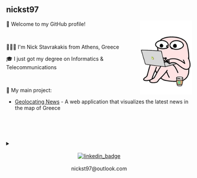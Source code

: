 

<h2> nickst97 </h2>

<img src="/media/StressedCoffeeSticker.gif" align="right" height="200">

🎉 Welcome to my GitHub profile!

<br/>

👨🏻‍💻 I'm Nick Stavrakakis from Athens, Greece

🎓 I just got my degree on Informatics & Telecommunications

<br/>

🚀 My main project:

- [Geolocating News](https://nickst97.github.io/GeolocatingNews/) - A web application that visualizes the latest news in the map of Greece

<br/> <br/>

<br/>
   
   <details>
   <summary></summary>
      
   Data Mining<br/>[Sentiment_Analysis](https://github.com/nickst97/Sentiment_Analysis)
   
   Human-Computer Interaction<br/>[Redesigning_Eudoxus](https://github.com/nickst97/Redesigning_Eudoxus)
   
   Object-Oriented Programming<br/>[Carbon_Isotope_Simulation](https://github.com/nickst97/Carbon_Isotope_Simulation)
   
   Technologies of Internet Applications<br/>[Online_Auction_Website](https://github.com/nickst97/Online_Auction_Website)
   
   Software Development<br/>[Join_Query_Optimization-SIGMOD2018](https://github.com/nickst97/Join_Query_Optimization-SIGMOD2018)
   
   Programming Systems<br/>[Bitcoin_Transactions](https://github.com/nickst97/Bitcoin_Transactions) / [Simplified_Dropbox](https://github.com/nickst97/Simplified_Dropbox)
   
   Operating Systems<br/>[Transaction_System](https://github.com/nickst97/Transaction_System) / [Record_Search_Tree](https://github.com/nickst97/Record_Search_Tree) / [Port_Simulation](https://github.com/nickst97/Port_Simulation)
   
   Compilers<br/>[LL1_Calculator_Parser](https://github.com/nickst97/LL1_Calculator_Parser) / [Translator_to_Java](https://github.com/nickst97/Translator_to_Java) / [MiniJava_Static_Checking](https://github.com/nickst97/MiniJava_Static_Checking)
   </details>

<br/>

<div align="center">
   <a href="https://www.linkedin.com/in/nickst97/" target="_blank">
      <img src="https://accelladigital.com/wp-content/uploads/2015/04/view-my-linkedin-profile-300x77.png" alt="linkedin_badge" height="40" />
   </a>
</div>

<br/>

<div align="center">
   nickst97@outlook.com
</div>
